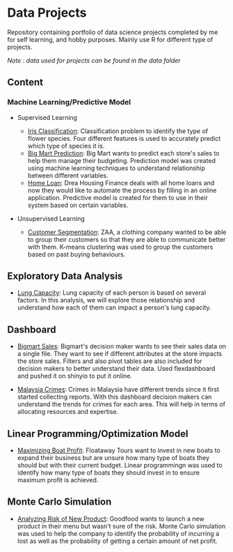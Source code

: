 # Data Projects

Repository containing portfolio of data science projects completed by me for self learning, and hobby purposes. Mainly use R for different type of projects. 

*Note : data used for projects can be found in the data folder*

## Content 
### Machine Learning/Predictive Model
 * Supervised Learning
    * [Iris Classification](https://github.com/asyrafflatiffi34/data_science_projects/blob/master/Iris_prediction/iris.md): Classification problem to identify the type of flower species. Four different features is used to accurately predict which type of species it is. 
    * [Big Mart Prediction](https://github.com/asyrafflatiffi34/data_science_projects/blob/master/Bigmart/bigmart.md): Big Mart wants to predict each store's sales to help them manage their budgeting. Prediction model was created using machine learning techniques to understand relationship between different variables. 
    * [Home Loan](https://github.com/asyrafflatiffi34/data_science_projects/blob/master/Home_loan/Loan.md): Drea Housing Finance deals with all home loans and now they would like to automate the process by filling in an online application. Predictive model is created for them to use in their system based on certain variables. 

 * Unsupervised Learning
     * [Customer Segmentation](https://github.com/asyrafflatiffi34/data_science_projects/blob/master/CustomerClustering/CustomerClustering.md): ZAA, a clothing company wanted to be able to group their customers so that they are able to communicate better with them. K-means clustering was used to group the customers based on past buying behaviours. 
     
## Exploratory Data Analysis
   * [Lung Capacity](https://github.com/asyrafflatiffi34/data_science_projects/blob/master/Lungcap/lungcap.md): Lung capacity of each person is based on several factors. In this analysis, we will explore those relationship and understand how each of them can impact a person's lung capacity. 
   
## Dashboard
   * [Bigmart Sales](https://asyrafflatiffi.shinyapps.io/bigmartdashboard/): Bigmart's decision maker wants to see their sales data on a single file. They want to see if different attributes at the store impacts the store sales. Filters and also pivot tables are also included for decision makers to better understand their data. Used flexdashboard and pushed it on shinyio to put it online. 
   
   * [Malaysia Crimes](https://asyrafflatiffi.shinyapps.io/malaysiancrime): Crimes in Malaysia have different trends since it first started collecting reports. With this dashboard decision makers can understand the trends for crimes for each area. This will help in terms of allocating resources and expertise. 
 
## Linear Programming/Optimization Model
   * [Maximizing Boat Profit](https://github.com/asyrafflatiffi34/data_science_projects/blob/master/BoatMax/boat.md): Floataway Tours want to invest in new boats to expand their business but are unsure how many type of boats they should but with their current budget. Linear programmingn was used to identify how many type of boats they should invest in to ensure maximum profit is achieved. 

## Monte Carlo Simulation
   * [Analyzing Risk of New Product](https://github.com/asyrafflatiffi34/data_science_projects/blob/master/Goodfood/newproduct.md): Goodfood wants to launch a new product in their menu but wasn't sure of the risk. Monte Carlo simulation was used to help the company to identify the probability of incurring a lost as well as the probability of getting a certain amount of net profit.  
